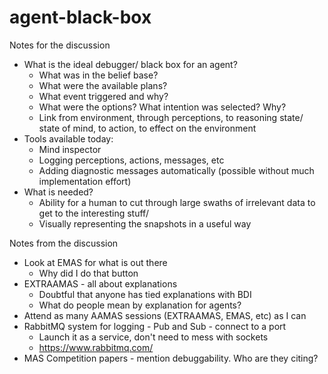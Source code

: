 # agent-black-box

Notes for the discussion

- What is the ideal debugger/ black box for an agent?
  - What was in the belief base?
  - What were the available plans?
  - What event triggered and why?
  - What were the options? What intention was selected? Why?
  - Link from environment, through perceptions, to reasoning state/ state of mind, to action, to effect on the environment
- Tools available today:
  - Mind inspector
  - Logging perceptions, actions, messages, etc
  - Adding diagnostic messages automatically (possible without much implementation effort)
- What is needed?
  - Ability for a human to cut through large swaths of irrelevant data to get to the interesting stuff/
  - Visually representing the snapshots in a useful way
 
Notes from the discussion
- Look at EMAS for what is out there
  - Why did I do that button
- EXTRAAMAS - all about explanations
  - Doubtful that anyone has tied explanations with BDI
  - What do people mean by explanation for agents?
- Attend as many AAMAS sessions (EXTRAAMAS, EMAS, etc) as I can
- RabbitMQ system for logging - Pub and Sub - connect to a port
  - Launch it as a service, don't need to mess with sockets
  - https://www.rabbitmq.com/
- MAS Competition papers - mention debuggability. Who are they citing?
